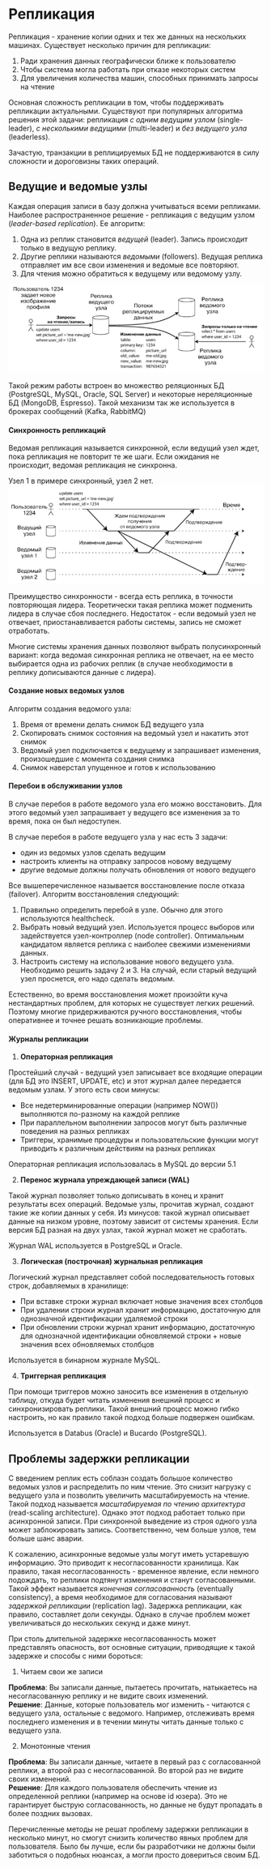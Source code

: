 # Репликация
Репликация - хранение копии одних и тех же данных на нескольких машинах. Существует несколько причин для репликации:
1) Ради хранения данных географически ближе к пользователю
2) Чтобы система могла работать при отказе некоторых систем
3) Для увеличения количества машин, способных принимать запросы на чтение

Основная сложность репликации в том, чтобы поддерживать репликации актуальными. Существуют при популярных алгоритма 
решения этой задачи: репликация _с одним ведущим узлом_ (single-leader), _с несколькими ведущими_ (multi-leader) и 
_без ведущего узла_ (leaderless). 

Зачастую, транзакции в реплицируемых БД не поддерживаются в силу сложности и дороговизны таких операций. 

## Ведущие и ведомые узлы
Каждая операция записи в базу должна учитываться всеми репликами. Наиболее распространенное решение - репликация с
ведущим узлом (_leader-based replication_). Ее алгоритм:

1) Одна из реплик становится _ведущей_ (leader). Запись происходит только в ведущую реплику.
2) Другие реплики называются _ведомыми_ (followers). Ведущая реплика отправляет им все свои изменения и ведомые все 
повторяют.
3) Для чтения можно обратиться к ведущему или ведомому узлу.

![img.png](../../../../img/highload/leader_replica.png)

Такой режим работы встроен во множество реляционных БД (PostgreSQL, MySQL, Oracle, SQL Server) и некоторые 
нереляционные БД (MongoDB, Espresso). Такой механизм так же используется в брокерах сообщений (Kafka, RabbitMQ)

#### Синхронность репликаций
Ведомая репликация называется синхронной, если ведущий узел ждет, пока репликация не повторит те же шаги. Если ожидания 
не происходит, ведомая репликация не синхронна.

Узел 1 в примере синхронный, узел 2 нет.  
![img.png](../../../../img/highload/sync_replicas.png)

Преимущество синхронности - всегда есть реплика, в точности повторяющая лидера. Теоретически такая реплика может 
подменить лидера в случае сбоя последнего. Недостаток - если ведомый узел не отвечает, приостанавливается работы 
системы, запись не сможет отработать.

Многие системы хранения данных позволяют выбрать полусинхронный вариант: когда ведомая синхронная реплика не отвечает,
на ее место выбирается одна из рабочих реплик (в случае необходимости в реплику дописываются данные с лидера).

#### Создание новых ведомых узлов
Алгоритм создания ведомого узла:
1) Время от времени делать снимок БД ведущего узла
2) Скопировать снимок состояния на ведомый узел и накатить этот снимок
3) Ведомый узел подключается к ведущему и запрашивает изменения, произошедшие с момента создания снимка
4) Снимок наверстал упущенное и готов к использованию

#### Перебои в обслуживании узлов
В случае перебоя в работе ведомого узла его можно восстановить. Для этого ведомый узел запрашивает у ведущего
все изменения за то время, пока он был недоступен.

В случае перебоя в работе ведущего узла у нас есть 3 задачи:

- один из ведомых узлов сделать ведущим
- настроить клиенты на отправку запросов новому ведущему
- другие ведомые должны получать обновления от нового ведущего

Все вышеперечисленное называется восстановление после отказа (failover). Алгоритм восстановления следующий:
1) Правильно определить перебой в узле. Обычно для этого используются healthcheck.
2) Выбрать новый ведущий узел. Используется процесс выборов или задействуется узел-контроллер (node controller). 
Оптимальным кандидатом является реплика с наиболее свежими изменениями данных.
3) Настроить систему на использование нового ведущего узла. Необходимо решить задачу 2 и 3. На случай, если старый 
ведущий узел проснется, его надо сделать ведомым.

Естественно, во время восстановления может произойти куча нестандартных проблем, для которых не существует 
легких решений. Поэтому многие придерживаются ручного восстановления, чтобы оперативнее и точнее решать возникающие 
проблемы. 

#### Журналы репликации
1) **Операторная репликация**  

Простейший случай - ведущий узел записывает все входящие операции (для БД это INSERT, UPDATE, etc) и этот журнал далее
передается ведомым узлам. У этого есть свои минусы:

- Все недетерминированные операции (например NOW()) выполняются по-разному на каждой реплике
- При параллельном выполнении запросов могут быть различные поведения на разных репликах
- Триггеры, хранимые процедуры и пользовательские функции могут приводить к различным действиям на разных репликах

Операторная репликация использовалась в MySQL до версии 5.1

2) **Перенос журнала упреждающей записи (WAL)**

Такой журнал позволяет только дописывать в конец и хранит результаты всех операций. Ведомые узлы, прочитав журнал, 
создают такие же копии данных у себя. Из минусов: такой журнал описывает данные на низком уровне, поэтому зависит от 
системы хранения. Если версия БД разная на двух узлах, такой журнал может не сработать.

Журнал WAL используется в PostgreSQL и Oracle.

3) **Логическая (построчная) журнальная репликация**  

Логический журнал представляет собой последовательность готовых строк, добавляемых в хранилище:

- При вставке строки журнал включает новые значения всех столбцов
- При удалении строки журнал хранит информацию, достаточную для однозначной идентификации удаляемой строки
- При обновлении строки журнал хранит информацию, достаточную для однозначной идентификации обновляемой строки + 
новые значения всех обновляемых столбцов

Используется в бинарном журнале MySQL.

4) **Триггерная репликация**  

При помощи триггеров можно заносить все изменения в отдельную таблицу, откуда будет читать изменения внешний процесс
и синхронизировать реплики. Такой внешний процесс можно гибко настроить, но как правило такой подход больше подвержен
ошибкам.

Используется в Databus (Oracle) и Bucardo (PostgreSQL).

## Проблемы задержки репликации
С введением реплик есть соблазн создать большое количество ведомых узлов и распределить по ним чтение. Это снизит 
нагрузку с ведущего узла и позволить увеличить масштабируемость на чтение. Такой подход называется _масштабируемая
по чтению архитектура_ (read-scaling architecture). Однако этот подход работает только при асинхронной записи. При 
синхронной выведение из строя одного узла может заблокировать запись. Соответственно, чем больше узлов, тем больше 
шанс аварии.

К сожалению, асинхронные ведомые узлы могут иметь устаревшую информацию. Это приводит к несогласованности хранилища. 
Как правило, такая несогласованность - временное явление, если немного подождать, то реплики подтянут изменения
и станут согласованными. Такой эффект называется _конечная согласованность_ (eventually consistency), а время 
необходимое для согласования называют _задержкой репликации_ (replication lag). Задержка репликации, как правило, 
составляет доли секунды. Однако в случае проблем может увеличиваться до нескольких секунд и даже минут. 

При столь длительной задержке несогласованность может представлять опасность, вот основные ситуации, приводящие к 
такой задержке и способы с ними бороться:

1) Читаем свои же записи

**Проблема**: Вы записали данные, пытаетесь прочитать, натыкаетесь на несогласованную реплику и не видите своих изменений.  
**Решение**: Данные, которые пользователь мог изменить - читаются с ведущего узла, остальные с ведомого. Например, 
отслеживать время последнего изменения и в течении минуты читать данные только с ведущего узла. 

2) Монотонные чтения

**Проблема**: Вы записали данные, читаете в первый раз с согласованной реплики, а второй раз с несогласованной. 
Во второй раз не видите своих изменений.  
**Решение**: Для каждого пользователя обеспечить чтение из определенной реплики (например на основе id юзера). 
Это не гарантирует быструю согласованность, но данные не будут пропадать в более поздних вызовах.

Перечисленные методы не решат проблему задержки репликации в несколько минут, но смогут снизить количество явных проблем
для пользователя. Было бы лучше, если бы разработчики не должны были заботиться о подобных нюансах, а могли просто
довериться своим БД.